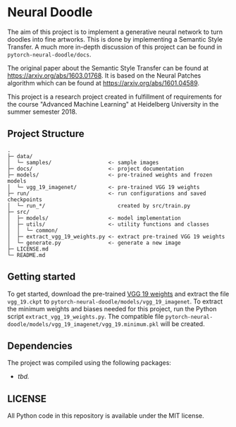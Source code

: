 # Neural Doodle

The aim of this project is to implement a generative neural network to turn doodles into fine artworks. This is done by implementing a Semantic Style Transfer. A much more in-depth discussion of this project can be found in `pytorch-neural-doodle/docs`.

The original paper about the Semantic Style Transfer can be found at https://arxiv.org/abs/1603.01768. It is based on the Neural Patches algorithm which can be found at https://arxiv.org/abs/1601.04589.

This project is a research project created in fulfillment of requirements for the course "Advanced Machine Learning" at Heidelberg University in the summer semester 2018.

## Project Structure

```
.
├─ data/
│  └─ samples/                  <- sample images
├─ docs/                        <- project documentation
├─ models/                      <- pre-trained weights and frozen models
│  └─ vgg_19_imagenet/          <- pre-trained VGG 19 weights
├─ run/                         <- run configurations and saved checkpoints
│  └─ run_*/                       created by src/train.py
├─ src/
│  ├─ models/                   <- model implementation
│  ├─ utils/                    <- utility functions and classes
│  │  └─ common/
│  ├─ extract_vgg_19_weights.py <- extract pre-trained VGG 19 weights
│  └─ generate.py               <- generate a new image
├─ LICENSE.md
└─ README.md
```

## Getting started

To get started, download the pre-trained [VGG 19 weights](http://download.tensorflow.org/models/vgg_19_2016_08_28.tar.gz) and extract the file `vgg_19.ckpt` to `pytorch-neural-doodle/models/vgg_19_imagenet`. To extract the minimum weights and biases needed for this project, run the Python script `extract_vgg_19_weights.py`. The compatible file `pytorch-neural-doodle/models/vgg_19_imagenet/vgg_19.minimum.pkl` will be created.

## Dependencies

The project was compiled using the following packages:
- *tbd.*

## LICENSE

All Python code in this repository is available under the MIT license.
